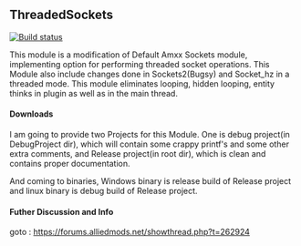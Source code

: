 ## ThreadedSockets
[![Build status](https://ci.appveyor.com/api/projects/status/6osm6hogjo6jtci9/branch/master?svg=true)](https://ci.appveyor.com/project/ShootingKing-AM/threadedsockets/branch/master)

This module is a modification of Default Amxx Sockets module, implementing option for performing threaded socket operations. This Module also include changes done in Sockets2(Bugsy) and Socket_hz in a threaded mode. This module eliminates looping, hidden looping, entity thinks in plugin as well as in the main thread.

#### Downloads
I am going to provide two Projects for this Module. One is debug project(in DebugProject dir), which will contain some crappy printf's and some other extra comments, and Release project(in root dir), which is clean and contains proper documentation.

And coming to binaries, Windows binary is release build of Release project and linux binary is debug build of Release project.

#### Futher Discussion and Info
goto : https://forums.alliedmods.net/showthread.php?t=262924

